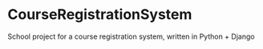 # CourseRegistrationSystem
School project for a course registration system, written in Python + Django
